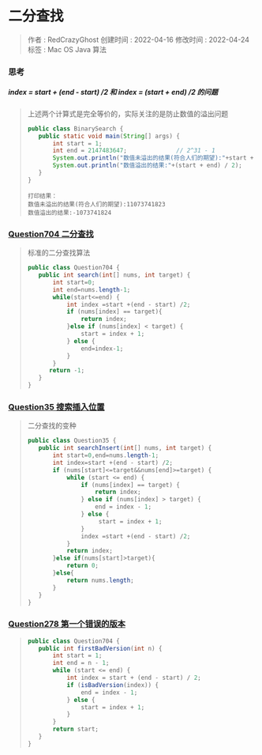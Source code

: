 # 二分查找
> 作者 : RedCrazyGhost
> 创建时间 : 2022-04-16
> 修改时间 : 2022-04-24
> 标签 :  <span class="badge bg-secondary">Mac OS</span> <span class="badge bg-primary">Java</span> <span class="badge bg-black">算法</span>

### 思考
##### index = start + (end - start) /2 和 index = (start + end) /2 的问题
> 上述两个计算式是完全等价的，实际关注的是防止数值的溢出问题
>```java
>public class BinarySearch {
>    public static void main(String[] args) {
>        int start = 1;
>        int end = 2147483647;              // 2^31 - 1
>        System.out.println("数值未溢出的结果(符合人们的期望):"+start + (end - start) / 2);
>        System.out.println("数值溢出的结果:"+(start + end) / 2);
>    }
>}
>```
>```text
>打印结果：
>数值未溢出的结果(符合人们的期望):11073741823
>数值溢出的结果:-1073741824
>```


### [Question704 二分查找](https://leetcode-cn.com/problems/binary-search/)
> 标准的二分查找算法
>```java
>public class Question704 {
>    public int search(int[] nums, int target) {
>        int start=0;
>        int end=nums.length-1;
>        while(start<=end) {
>            int index =start +(end - start) /2;
>            if (nums[index] == target){
>                return index;
>            }else if (nums[index] < target) {
>                start = index + 1;
>            } else {
>                end=index-1;
>            }
>        }
>       return -1;
>    }
>}
>```

### [Question35 搜索插入位置](https://leetcode-cn.com/problems/search-insert-position/)
> 二分查找的变种
> 
>```java
>public class Question35 {
>    public int searchInsert(int[] nums, int target) {
>        int start=0,end=nums.length-1;
>        int index=start +(end - start) /2;
>        if (nums[start]<=target&&nums[end]>=target) {
>            while (start <= end) {
>                if (nums[index] == target) {
>                    return index;
>                } else if (nums[index] > target) {
>                    end = index - 1;
>                } else {
>                     start = index + 1;
>                }
>                index =start +(end - start) /2;
>            }
>            return index;
>        }else if(nums[start]>target){
>            return 0;
>        }else{
>            return nums.length;
>        }
>    }
>}
>```

### [Question278 第一个错误的版本](https://leetcode-cn.com/problems/first-bad-version/)
>
>```java
>public class Question704 {
>    public int firstBadVersion(int n) {
>        int start = 1;
>        int end = n - 1;
>        while (start <= end) {
>            int index = start + (end - start) / 2;
>            if (isBadVersion(index)) {
>                end = index - 1;
>            } else {
>                start = index + 1;
>            }
>        }
>        return start;
>    }
>}
>```